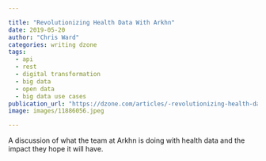 ```yaml
---

title: "Revolutionizing Health Data With Arkhn"
date: 2019-05-20
author: "Chris Ward"
categories: writing dzone
tags: 
  - api
  - rest
  - digital transformation
  - big data
  - open data
  - big data use cases
publication_url: "https://dzone.com/articles/-revolutionizing-health-data-with-arkhn"
image: images/11886056.jpeg

---
```

A discussion of what the team at Arkhn is doing with health data and the impact they hope it will have.

